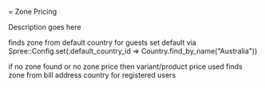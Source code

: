 = Zone Pricing

Description goes here

finds zone from default country for guests
set default via
Spree::Config.set(:default_country_id => Country.find_by_name("Australia"))

if no zone found or no zone price then variant/product price used
finds zone from bill address country for registered users
